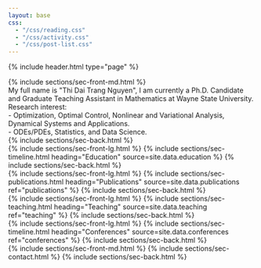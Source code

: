 ```yaml
---
layout: base
css:
  - "/css/reading.css"
  - "/css/activity.css"
  - "/css/post-list.css"
---
```


{% include header.html type="page" %}

<!-- intro -->
<section class="alt-color">
  {% include sections/sec-front-md.html %}
  <p class="text-justify" style="margin: 0;" markdown="1">
  My full name is "Thi Dai Trang Nguyen", I am currently a Ph.D. Candidate and Graduate Teaching Assistant in Mathematics at Wayne State University. <br />
  Research interest: <br />
  - Optimization, Optimal Control, Nonlinear and Variational Analysis, Dynamical Systems and Applications. <br />
  - ODEs/PDEs, Statistics, and Data Science.
  </p>
  {% include sections/sec-back.html %}
</section>

<!-- education -->
<section class="alt-color">
  {% include sections/sec-front-lg.html %}
  {% include sections/sec-timeline.html
    heading="Education"
    source=site.data.education
  %}
  {% include sections/sec-back.html %}
</section>

<!-- publications -->
<section class="alt-color">
  {% include sections/sec-front-lg.html %}
  {% include sections/sec-publications.html
    heading="Publications"
    source=site.data.publications
    ref="publications"
  %}
  {% include sections/sec-back.html %}
</section>

<!-- teaching -->
<section class="alt-color">
  {% include sections/sec-front-lg.html %}
  {% include sections/sec-teaching.html
    heading="Teaching"
    source=site.data.teaching
    ref="teaching" %}
  {% include sections/sec-back.html %}
</section>

<!-- conferences -->
<section class="alt-color">
  {% include sections/sec-front-lg.html %}
  {% include sections/sec-timeline.html
    heading="Conferences"
    source=site.data.conferences
    ref="conferences"
  %}
  {% include sections/sec-back.html %}
</section>


<!-- contact -->
<section class="alt-color">
  {% include sections/sec-front-md.html %}
  {% include sections/sec-contact.html %}
  {% include sections/sec-back.html %}
</section>
